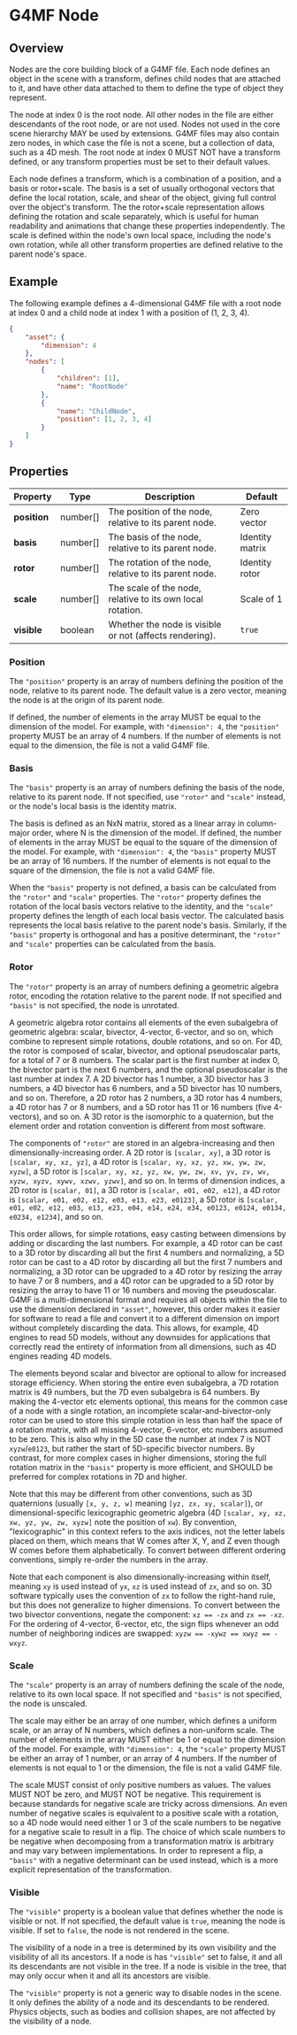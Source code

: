 # G4MF Node

## Overview

Nodes are the core building block of a G4MF file. Each node defines an object in the scene with a transform, defines child nodes that are attached to it, and have other data attached to them to define the type of object they represent.

The node at index 0 is the root node. All other nodes in the file are either descendants of the root node, or are not used. Nodes not used in the core scene hierarchy MAY be used by extensions. G4MF files may also contain zero nodes, in which case the file is not a scene, but a collection of data, such as a 4D mesh. The root node at index 0 MUST NOT have a transform defined, or any transform properties must be set to their default values.

Each node defines a transform, which is a combination of a position, and a basis or rotor+scale. The basis is a set of usually orthogonal vectors that define the local rotation, scale, and shear of the object, giving full control over the object's transform. The the rotor+scale representation allows defining the rotation and scale separately, which is useful for human readability and animations that change these properties independently. The scale is defined within the node's own local space, including the node's own rotation, while all other transform properties are defined relative to the parent node's space.

## Example

The following example defines a 4-dimensional G4MF file with a root node at index 0 and a child node at index 1 with a position of (1, 2, 3, 4).

```json
{
	"asset": {
		"dimension": 4
	},
	"nodes": [
		{
			"children": [1],
			"name": "RootNode"
		},
		{
			"name": "ChildNode",
			"position": [1, 2, 3, 4]
		}
	]
}
```

## Properties

| Property     | Type     | Description                                                | Default         |
| ------------ | -------- | ---------------------------------------------------------- | --------------- |
| **position** | number[] | The position of the node, relative to its parent node.     | Zero vector     |
| **basis**    | number[] | The basis of the node, relative to its parent node.        | Identity matrix |
| **rotor**    | number[] | The rotation of the node, relative to its parent node.     | Identity rotor  |
| **scale**    | number[] | The scale of the node, relative to its own local rotation. | Scale of 1      |
| **visible**  | boolean  | Whether the node is visible or not (affects rendering).    | `true`          |

### Position

The `"position"` property is an array of numbers defining the position of the node, relative to its parent node. The default value is a zero vector, meaning the node is at the origin of its parent node.

If defined, the number of elements in the array MUST be equal to the dimension of the model. For example, with `"dimension": 4`, the `"position"` property MUST be an array of 4 numbers. If the number of elements is not equal to the dimension, the file is not a valid G4MF file.

### Basis

The `"basis"` property is an array of numbers defining the basis of the node, relative to its parent node. If not specified, use `"rotor"` and `"scale"` instead, or the node's local basis is the identity matrix.

The basis is defined as an NxN matrix, stored as a linear array in column-major order, where N is the dimension of the model. If defined, the number of elements in the array MUST be equal to the square of the dimension of the model. For example, with `"dimension": 4`, the `"basis"` property MUST be an array of 16 numbers. If the number of elements is not equal to the square of the dimension, the file is not a valid G4MF file.

When the `"basis"` property is not defined, a basis can be calculated from the `"rotor"` and `"scale"` properties. The `"rotor"` property defines the rotation of the local basis vectors relative to the identity, and the `"scale"` property defines the length of each local basis vector. The calculated basis represents the local basis relative to the parent node's basis. Similarly, if the `"basis"` property is orthogonal and has a positive determinant, the `"rotor"` and `"scale"` properties can be calculated from the basis.

### Rotor

The `"rotor"` property is an array of numbers defining a geometric algebra rotor, encoding the rotation relative to the parent node. If not specified and `"basis"` is not specified, the node is unrotated.

A geometric algebra rotor contains all elements of the even subalgebra of geometric algebra: scalar, bivector, 4-vector, 6-vector, and so on, which combine to represent simple rotations, double rotations, and so on. For 4D, the rotor is composed of scalar, bivector, and optional pseudoscalar parts, for a total of 7 or 8 numbers. The scalar part is the first number at index 0, the bivector part is the next 6 numbers, and the optional pseudoscalar is the last number at index 7. A 2D bivector has 1 number, a 3D bivector has 3 numbers, a 4D bivector has 6 numbers, and a 5D bivector has 10 numbers, and so on. Therefore, a 2D rotor has 2 numbers, a 3D rotor has 4 numbers, a 4D rotor has 7 or 8 numbers, and a 5D rotor has 11 or 16 numbers (five 4-vectors), and so on. A 3D rotor is the isomorphic to a quaternion, but the element order and rotation convention is different from most software.

The components of `"rotor"` are stored in an algebra-increasing and then dimensionally-increasing order. A 2D rotor is `[scalar, xy]`, a 3D rotor is `[scalar, xy, xz, yz]`, a 4D rotor is `[scalar, xy, xz, yz, xw, yw, zw, xyzw]`, a 5D rotor is `[scalar, xy, xz, yz, xw, yw, zw, xv, yv, zv, wv, xyzw, xyzv, xywv, xzwv, yzwv]`, and so on. In terms of dimension indices, a 2D rotor is `[scalar, 01]`, a 3D rotor is `[scalar, e01, e02, e12]`, a 4D rotor is `[scalar, e01, e02, e12, e03, e13, e23, e0123]`, a 5D rotor is `[scalar, e01, e02, e12, e03, e13, e23, e04, e14, e24, e34, e0123, e0124, e0134, e0234, e1234]`, and so on.

This order allows, for simple rotations, easy casting between dimensions by adding or discarding the last numbers. For example, a 4D rotor can be cast to a 3D rotor by discarding all but the first 4 numbers and normalizing, a 5D rotor can be cast to a 4D rotor by discarding all but the first 7 numbers and normalizing, a 3D rotor can be upgraded to a 4D rotor by resizing the array to have 7 or 8 numbers, and a 4D rotor can be upgraded to a 5D rotor by resizing the array to have 11 or 16 numbers and moving the pseudoscalar. G4MF is a multi-dimensional format and requires all objects within the file to use the dimension declared in `"asset"`, however, this order makes it easier for software to read a file and convert it to a different dimension on import without completely discarding the data. This allows, for example, 4D engines to read 5D models, without any downsides for applications that correctly read the entirety of information from all dimensions, such as 4D engines reading 4D models.

The elements beyond scalar and bivector are optional to allow for increased storage efficiency. When storing the entire even subalgebra, a 7D rotation matrix is 49 numbers, but the 7D even subalgebra is 64 numbers. By making the 4-vector etc elements optional, this means for the common case of a node with a single rotation, an incomplete scalar-and-bivector-only rotor can be used to store this simple rotation in less than half the space of a rotation matrix, with all missing 4-vector, 6-vector, etc numbers assumed to be zero. This is also why in the 5D case the number at index 7 is NOT `xyzw`/`e0123`, but rather the start of 5D-specific bivector numbers. By contrast, for more complex cases in higher dimensions, storing the full rotation matrix in the `"basis"` property is more efficient, and SHOULD be preferred for complex rotations in 7D and higher.

Note that this may be different from other conventions, such as 3D quaternions (usually `[x, y, z, w]` meaning `[yz, zx, xy, scalar]`), or dimensional-specific lexicographic geometric algebra (4D `[scalar, xy, xz, xw, yz, yw, zw, xyzw]` note the position of `xw`). By convention, "lexicographic" in this context refers to the axis indices, not the letter labels placed on them, which means that W comes after X, Y, and Z even though W comes before them alphabetically. To convert between different ordering conventions, simply re-order the numbers in the array.

Note that each component is also dimensionally-increasing within itself, meaning `xy` is used instead of `yx`, `xz` is used instead of `zx`, and so on. 3D software typically uses the convention of `zx` to follow the right-hand rule, but this does not generalize to higher dimensions. To convert between the two bivector conventions, negate the component: `xz == -zx` and `zx == -xz`. For the ordering of 4-vector, 6-vector, etc, the sign flips whenever an odd number of neighboring indices are swapped: `xyzw == -xywz == xwyz == -wxyz`.

### Scale

The `"scale"` property is an array of numbers defining the scale of the node, relative to its own local space. If not specified and `"basis"` is not specified, the node is unscaled.

The scale may either be an array of one number, which defines a uniform scale, or an array of N numbers, which defines a non-uniform scale. The number of elements in the array MUST either be 1 or equal to the dimension of the model. For example, with `"dimension": 4`, the `"scale"` property MUST be either an array of 1 number, or an array of 4 numbers. If the number of elements is not equal to 1 or the dimension, the file is not a valid G4MF file.

The scale MUST consist of only positive numbers as values. The values MUST NOT be zero, and MUST NOT be negative. This requirement is because standards for negative scale are tricky across dimensions. An even number of negative scales is equivalent to a positive scale with a rotation, so a 4D node would need either 1 or 3 of the scale numbers to be negative for a negative scale to result in a flip. The choice of which scale numbers to be negative when decomposing from a transformation matrix is arbitrary and may vary between implementations. In order to represent a flip, a `"basis"` with a negative determinant can be used instead, which is a more explicit representation of the transformation.

### Visible

The `"visible"` property is a boolean value that defines whether the node is visible or not. If not specified, the default value is `true`, meaning the node is visible. If set to `false`, the node is not rendered in the scene.

The visibility of a node in a tree is determined by its own visibility and the visibility of all its ancestors. If a node is has `"visible"` set to false, it and all its descendants are not visible in the tree. If a node is visible in the tree, that may only occur when it and all its ancestors are visible.

The `"visible"` property is not a generic way to disable nodes in the scene. It only defines the ability of a node and its descendants to be rendered. Physics objects, such as bodies and collision shapes, are not affected by the visibility of a node.
